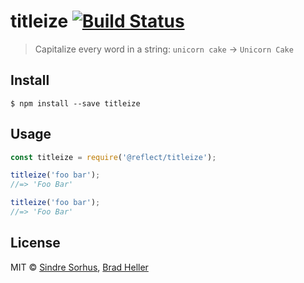 # titleize [![Build Status](https://travis-ci.org/sindresorhus/titleize.svg?branch=master)](https://travis-ci.org/sindresorhus/titleize)

> Capitalize every word in a string: `unicorn cake` → `Unicorn Cake`


## Install

```
$ npm install --save titleize
```


## Usage

```js
const titleize = require('@reflect/titleize');

titleize('foo bar');
//=> 'Foo Bar'

titleize('foo bar');
//=> 'Foo Bar'
```


## License

MIT © [Sindre Sorhus](http://sindresorhus.com), [Brad Heller](https://reflect.io)
